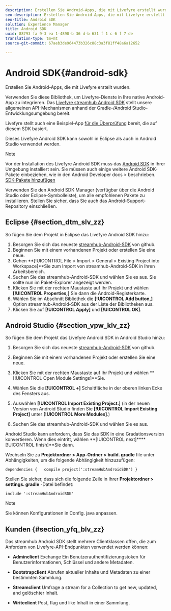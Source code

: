 ```yaml
---
description: Erstellen Sie Android-Apps, die mit Livefyre erstellt wurden.
seo-description: Erstellen Sie Android-Apps, die mit Livefyre erstellt wurden.
seo-title: Android SDK
solution: Experience Manager
title: Android SDK
uuid: 88793 fa 9-3 ea 1-4890-b 36 d-b 631 f 1 c 6 f 7 de
translation-type: tm+mt
source-git-commit: 67aeb3de964473b326c88c3a3f81ff48a6a12652

---
```



# Android SDK{#android-sdk}

Erstellen Sie Android-Apps, die mit Livefyre erstellt wurden.

Verwenden Sie diese Bibliothek, um Livefyre-Dienste in Ihre native Android-App zu integrieren. Das [Livefyre streamhub Android SDK](https://github.com/Livefyre/StreamHub-Android-SDK) stellt unsere allgemeinen API-Mechanismen anhand der Gradle-/Android Studio-Entwicklungsumgebung bereit.

Livefyre stellt auch eine Beispiel-App [für die Überprüfung](https://github.com/Livefyre/StreamHub-iOS-Reviews-App) bereit, die auf diesem SDK basiert.

Dieses Livefyre Android SDK kann sowohl in Eclipse als auch in Android Studio verwendet werden.

>[!NOTE]
>
>Vor der Installation des Livefyre Android SDK muss das [Android SDK](https://developer.android.com/sdk/index.html) in Ihrer Umgebung installiert sein. Sie müssen auch einige weitere Android SDK-Pakete einbeziehen, wie in den Android Developer docs > beschrieben.
>[SDK-Pakete hinzufügen](https://developer.android.com/sdk/installing/adding-packages.html)

Verwenden Sie den Android SDK Manager (verfügbar über die Android Studio oder Eclipse-Symbolleiste), um alle empfohlenen Pakete zu installieren. Stellen Sie sicher, dass Sie auch das Android-Support-Repository einschließen.

## Eclipse {#section_dtm_slv_zz}

So fügen Sie dem Projekt in Eclipse das Livefyre Android SDK hinzu:

1. Besorgen Sie sich das neueste [streamhub-Android-SDK](https://github.com/Livefyre/StreamHub-Android-SDK) von github.
1. Beginnen Sie mit einem vorhandenen Projekt oder erstellen Sie eine neue.
1. Gehen **[!UICONTROL File > Import > General > Existing Project into Workspace]**Sie zum Import von streamhub-Android-SDK in Ihren Arbeitsbereich.
1. Suchen Sie das streamhub-Android-SDK und wählen Sie es aus. Sie sollte nun im Paket-Explorer angezeigt werden.
1. Klicken Sie mit der rechten Maustaste auf Ihr Projekt und wählen **[!UICONTROL Properties,]** Sie dann die Android-Registerkarte.
1. Wählen Sie im Abschnitt Bibliothek die **[!UICONTROL Add button,]** Option streamhub-Android-SDK aus der Liste der Bibliotheken aus.
1. Klicken Sie auf **[!UICONTROL Apply]** und **[!UICONTROL OK]**.

## Android Studio {#section_vpw_klv_zz}

So fügen Sie dem Projekt das Livefyre Android SDK in Android Studio hinzu:

1. Besorgen Sie sich das neueste [streamhub-Android-SDK](https://github.com/Livefyre/StreamHub-Android-SDK) von github.
1. Beginnen Sie mit einem vorhandenen Projekt oder erstellen Sie eine neue.
1. Klicken Sie mit der rechten Maustaste auf Ihr Projekt und wählen **[!UICONTROL Open Module Settings]**Sie.
1. Wählen Sie die **[!UICONTROL +]** Schaltfläche in der oberen linken Ecke des Fensters aus.
1. Auswählen **[!UICONTROL Import Existing Project.]** (in der neuen Version von Android Studio finden Sie **[!UICONTROL Import Existing Project]** unter **[!UICONTROL More Modules]**.)

1. Suchen Sie das streamhub-Android-SDK und wählen Sie es aus.

Android Studio kann anfordern, dass Sie das SDK in eine Gradationsversion konvertieren. Wenn dies eintritt, wählen **[!UICONTROL next]****[!UICONTROL finish]**Sie dann.

Wechseln Sie zu **Projektordner > App-Ordner > build. gradle** file unter Abhängigkeiten, um die folgende Abhängigkeit hinzuzufügen:

```
dependencies {   compile project(':streamHubAndroidSDK') } 
```

Stellen Sie sicher, dass sich die folgende Zeile in Ihrer **Projektordner > settings. gradle** -Datei befindet:

```
include ':streamHubAndroidSDK' 
```

>[!NOTE]
>
>Sie können Konfigurationen in Config. java anpassen.

## Kunden {#section_yfq_blv_zz}

Das streamhub Android SDK stellt mehrere Clientklassen offen, die zum Anfordern von Livefyre-API-Endpunkten verwendet werden können:

* **Adminclient** Exchange Ein Benutzerauthentifizierungstoken für Benutzerinformationen, Schlüssel und andere Metadaten.

* **Bootstrapclient** Abrufen aktueller Inhalte und Metadaten zu einer bestimmten Sammlung.

* **Streamclient** Umfrage a stream for a Collection to get new, updated, and gelöschter Inhalt.

* **Writeclient** Post, flag und like Inhalt in einer Sammlung.

